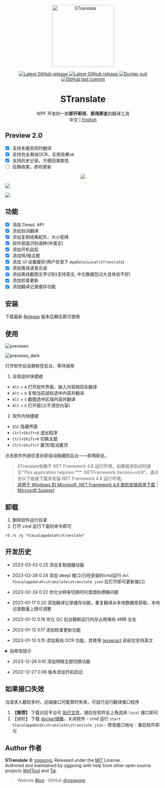 <p align="center">
<a href="https://github.com/zggsong/STranslate" target="_blank">
<img align="center" alt="STranslate" width="200" src="./translate.svg" />
</a>
</p>
<p align="center">
<a href="https://github.com/ZGGSONG/STranslate/blob/main/LICENSE" target="_self">
 <img alt="Latest GitHub release" src="https://img.shields.io/github/license/ZGGSONG/STranslate" />
</a>
<a href="https://github.com/ZGGSONG/STranslate/releases/latest" target="_blank">
 <img alt="Latest GitHub release" src="https://img.shields.io/github/release/ZGGSONG/STranslate.svg" />
</a>
<a href="https://hub.docker.com/r/zggsong/translate">
  <img alt="Docker pull" src="https://img.shields.io/docker/pulls/zggsong/translate">
</a>
<a href="https://github.com/ZGGSONG/STranslate" target="_self">
 <img alt="GitHub last commit" src="https://img.shields.io/github/last-commit/ZGGSONG/STranslate" />
</a>
</p>
<h1 align="center">STranslate</h1>

<p align="center">WPF 开发的一款<strong>即开即用</strong>、<strong>即用即走</strong>的翻译工具
<br> 中文 | <a href="README_EN.md">English</a>
</p>

## Preview 2.0

- [x] 支持多服务同时翻译
- [x] 支持完全离线OCR，实用效果ok
- [x] 支持历史记录，方便回溯查找
- [ ] 后期收尾，即将更新

<div align=center>
<img src="./preview_translate.png" />
</div>

![](./preview_ocr.png)

![](./preview_preference.png)


## 功能

- [x] 添加 DeepL API
- [x] 添加划词翻译
- [x] 添加复制结果蛇形、大小驼峰
- [x] 软件层面识别语种(中英文)
- [x] 添加开机自启
- [x] 添加明/暗主题
- [x] 添加 UI 设置缓存(用户目录下 `AppData\Local\STranslate`)
- [x] 添加离线语音合成
- [x] 添加离线截图文字识别(支持英文, 中文数据包过大且体验不好)
- [x] 添加检查更新
- [x] 添加翻译记录缓存功能

## 安装

下载最新 [Release](https://github.com/ZGGSONG/STranslate/releases) 版本后解压即可使用

## 使用

![previews](./example.png)

![previews_dark](./example_dark.png)

打开软件后会静默在后台，等待调用

1. 全局监听快捷键
- `Alt` + `A` 打开软件界面，输入内容按回车翻译
- `Alt` + `D` 复制当前鼠标选中内容并翻译
- `Alt` + `S` 截图选中区域内容并翻译
- `Alt` + `G` 打开窗口(不清空内容)

2. 软件内快捷键
- `ESC` 隐藏界面
- `Ctrl+Shift+Q` 退出程序
- `Ctrl+Shift+R` 切换主题
- `Ctrl+Shift+T` 置顶/取消置顶

点击软件外部任意处即自动隐藏到后台——即用即走。


> STranslate依赖于.NET Framework 4.8 运行环境，如果程序启动时提示“This application requires *** .NETFramework,Version=v4.8”，请点击以下链接下载并安装.NET Framework 4.8 运行环境。  
> [适用于 Windows 的 Microsoft .NET Framework 4.8 脱机安装程序下载](https://download.visualstudio.microsoft.com/download/pr/2d6bb6b2-226a-4baa-bdec-798822606ff1/8494001c276a4b96804cde7829c04d7f/ndp48-x86-x64-allos-enu.exe) | [Microsoft Support](https://support.microsoft.com/zh-cn/topic/%E9%80%82%E7%94%A8%E4%BA%8E-windows-%E7%9A%84-microsoft-net-framework-4-8-%E8%84%B1%E6%9C%BA%E5%AE%89%E8%A3%85%E7%A8%8B%E5%BA%8F-9d23f658-3b97-68ab-d013-aa3c3e7495e0)

## 卸载

1. 删除软件运行目录
2. 打开 cmd 运行下面的命令即可

```shell
rd /s /q "%localappdata%\stranslate"
```

## 开发历史

- 2023-03-02 0.25 添加复制提醒动画

- 2023-02-28 0.24 添加 deepl 接口(已经安装的cmd运行 `del %localappdata%\stranslate\stranslate.json` 后打开即可更新接口)

- 2023-02-24 0.22 优化分辨率切换时托盘图标模糊问题

- 2023-01-17 0.20 添加翻译记录缓存功能，重复翻译从本地数据库获取，本地记录数量上限可调整

- 2023-01-12 0.18 优化 GC 后台静默运行内存占用保持 4MB 左右

- 2023-01-12 0.17 添加检查更新功能

- 2023-01-10 0.15 添加离线 OCR 功能，其使用 [tesseract](https://github.com/tesseract-ocr/tesseract) 目前仅支持英文

<details>
  <summary>自修改提示</summary>

有经验者可自行下载 [语言包](https://github.com/tesseract-ocr/tessdata) 至 `tessdata` 目录后修改 `Util`中`TesseractGetText`方法即可

```C#
public static string TesseractGetText(Bitmap bmp)
{
	try
	{
		using (var engine = new TesseractEngine(@"./tessdata", "eng", EngineMode.Default))
		//using (var engine = new TesseractEngine(@"./tessdata", "chi_sim", EngineMode.Default))
		{
			using(var pix = PixConverter.ToPix(bmp))
			{
				using (var page = engine.Process(pix))
				{
					return page.GetText();
				}
			}
		}
	}
	catch (Exception ex)
	{
		throw ex;
	}
}
```
</details>

- 2023-12-28 0.10 添加明暗主题切换功能

- 2022-12-27 0.08 版本添加开机启动

## 如果接口失效

当请求人数较多时，远端接口可能暂时失效，可自行运行翻译接口程序
1. **【推荐】** 下载对应平台可 [执行文件](https://github.com/ZGGSONG/STranslate/releases/tag/0.01)，随后在软件右上角选择 `local` 接口即可
2. 【进阶】 下载 [docker镜像](https://hub.docker.com/r/zggsong/translate)，关闭软件 - cmd 运行 `start %localappdata%\stranslate\stranslate.json` - 修改接口地址 - 重启软件即可

## Author 作者

**STranslate** © [zggsong](https://github.com/zggsong), Released under the [MIT](https://github.com/ZGGSONG/STranslate/blob/main/LICENSE) License.<br>
Authored and maintained by zggsong with help from other open source projects [WpfTool](https://github.com/NPCDW/WpfTool) and [Tai](https://github.com/Planshit/Tai).

> Website [Blog](https://www.zggsong.com) · GitHub [@zggsong](https://github.com/zggsong)
